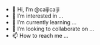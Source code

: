 - 👋 Hi, I’m @caijicaiji
- 👀 I’m interested in ...
- 🌱 I’m currently learning ...
- 💞️ I’m looking to collaborate on ...
- 📫 How to reach me ...

<!---
caijicaiji/caijicaiji is a ✨ special ✨ repository because its `README.md` (this file) appears on your GitHub profile.
You can click the Preview link to take a look at your changes.
--->
